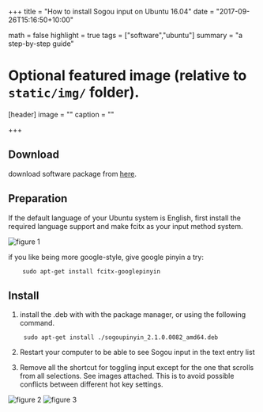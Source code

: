 +++
title = "How to install Sogou input on Ubuntu 16.04"
date = "2017-09-26T15:16:50+10:00"

math = false
highlight = true
tags = ["software","ubuntu"]
summary = "a step-by-step guide"

# Optional featured image (relative to `static/img/` folder).
[header]
image = ""
caption = ""

+++

## Download
download software package from [here](http://pinyin.sogou.com/linux/).

## Preparation
If the default language of your Ubuntu system is English, first install the required language support and make fcitx as your input method system.

![ figure 1](/img/install_sogou/1.png  "install language support") 

if you like being more google-style, give google pinyin a try:

        sudo apt-get install fcitx-googlepinyin

## Install
1. install the .deb with with the package manager, or using the following command.

        sudo apt-get install ./sogoupinyin_2.1.0.0082_amd64.deb 

2. Restart your computer to be able to see  Sogou input in the text entry list

3. Remove all the shortcut for toggling input except for the one that scrolls from all selections. See images attached. This is to avoid possible conflicts between different hot key settings.

![ figure 2](/img/install_sogou/2.png  "Hot key settings") 
![ figure 3](/img/install_sogou/3.png  "Hot key settings") 
